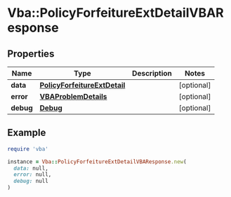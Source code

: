 # Vba::PolicyForfeitureExtDetailVBAResponse

## Properties

| Name | Type | Description | Notes |
| ---- | ---- | ----------- | ----- |
| **data** | [**PolicyForfeitureExtDetail**](PolicyForfeitureExtDetail.md) |  | [optional] |
| **error** | [**VBAProblemDetails**](VBAProblemDetails.md) |  | [optional] |
| **debug** | [**Debug**](Debug.md) |  | [optional] |

## Example

```ruby
require 'vba'

instance = Vba::PolicyForfeitureExtDetailVBAResponse.new(
  data: null,
  error: null,
  debug: null
)
```

